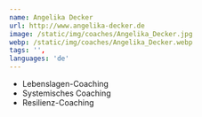 ```yaml
---
name: Angelika Decker
url: http://www.angelika-decker.de
image: /static/img/coaches/Angelika_Decker.jpg
webp: /static/img/coaches/Angelika_Decker.webp
tags: '',
languages: 'de'
---
```


<ul><li>Lebenslagen-Coaching&nbsp;</li><li>Systemisches Coaching&nbsp;</li><li>Resilienz-Coaching</li></ul>